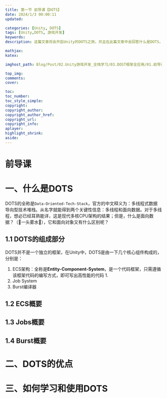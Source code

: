 ```yaml
---
title: 第一节 前导课【DOTS】
date: 2024/1/3 00:00:11
updated: 

categories: [Unity, DOTS]
tags: [Unity,DOTS, 游戏开发]
keywords: 
description: 这篇文章将会开启Unity的DOTS之旅，并且在此篇文章中会回答什么是DOTS，为什么要使用DOST，DOTS应该如何学习等问题。

mathjax: 
katex: 

imghost_path: Blog/Post/02.Unity游戏开发_全栈学习/03.DOST框架全应用/01.前导课【DOTS】.md

top_img: 
comments: 
cover:

toc: 
toc_number: 
toc_style_simple: 
copyright: 
copyright_author: 
copyright_author_href: 
copyright_url: 
copyright_info: 
aplayer: 
highlight_shrink: 
aside: 
---
```


# 前导课

# 一、什么是DOTS

DOTS的全称是`Data-Oriented-Tech-Stack`，官方的中文释义为：多线程式数据导向型技术堆栈。从名字就能得到两个关键性信息：多线程和面向数据。对于多线程，想必已经耳熟能详，这是现代多核CPU架构的结果；但是，什么是面向数据？（🤔一头雾水🤔），它和面向对象又有什么区别呢？

## 1.1 DOTS的组成部分

DOTS并不是一个独立的框架，在Unity中，DOTS是由一下几个核心组件构成的，分别是：

1. ECS架构：全称是**Entity-Component-System**，是一个代码框架，只需遵循该框架代码的编写方式，即可写出高性能的代码
    1. 
2. Job System
3. Burst编译器

## 1.2 ECS概要

## 1.3 Jobs概要

## 1.4 Burst概要



# 二、DOTS的优点

# 三、如何学习和使用DOTS